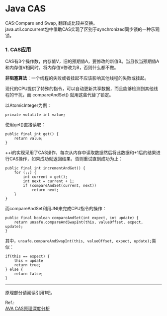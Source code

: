 # Java CAS

CAS:Compare and Swap, 翻译成比较并交换。  
java.util.concurrent包中借助CAS实现了区别于synchronized同步锁的一种乐观锁。

### 1. CAS应用

CAS有3个操作数，内存值V，旧的预期值A，要修改的新值B。当且仅当预期值A和内存值V相同时，将内存值V修改为B，否则什么都不做。

**非阻塞算法**：一个线程的失败或者挂起不应该影响其他线程的失败或挂起。

现代的CPU提供了特殊的指令，可以自动更新共享数据，而且能够检测到其他线程的干扰，而 compareAndSet() 就用这些代替了锁定。

以AtomicInteger为例：  
```
private volatile int value;
```
使用get()直接读取：  
```
public final int get() {
    return value;
}
```
++i的实现采用了CAS操作，每次从内存中读取数据然后将此数据和+1后的结果进行CAS操作，如果成功就返回结果，否则重试直到成功为止：  
```
public final int incrementAndGet() {
    for (;;) {
        int current = get();
        int next = current + 1;
        if (compareAndSet(current, next))
            return next;
    }
}
```
而compareAndSet利用JNI来完成CPU指令的操作：  
```
public final boolean compareAndSet(int expect, int update) {
    return unsafe.compareAndSwapInt(this, valueOffset, expect, update);
}
```
其中，`unsafe.compareAndSwapInt(this, valueOffset, expect, update);`类似：
```
if(this == expect) {
    this = update
    return true;
} else {
    return false;
}
```

------

原理部分请阅读引用1吧。

Ref.:  
[AVA CAS原理深度分析](http://zl198751.iteye.com/blog/1848575)  

